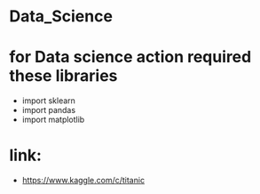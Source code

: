 # Data_Science

# for Data science action  required these libraries 

* import sklearn
* import pandas
* import matplotlib
# link:
* https://www.kaggle.com/c/titanic


